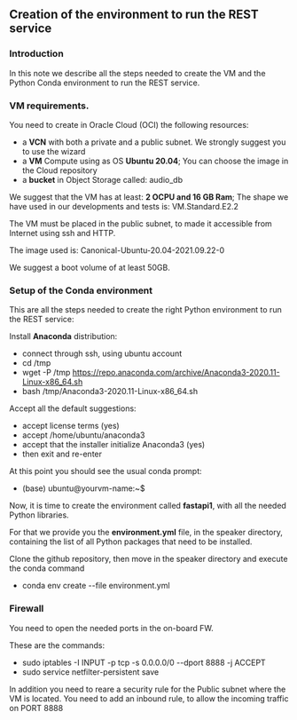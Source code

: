 ## Creation of the environment to run the REST service

### Introduction
In this note we describe all the steps needed to create the VM and the Python Conda environment to run the REST service.

### VM requirements.
You need to create in Oracle Cloud (OCI) the following resources:
* a **VCN** with both a private and a public subnet. We strongly suggest you to use the wizard
* a **VM** Compute using as OS **Ubuntu 20.04**; You can choose the image in the Cloud repository
* a **bucket** in Object Storage called: audio_db

We suggest that the VM has at least: **2 OCPU and 16 GB Ram**; The shape we have used in our developments and tests is: VM.Standard.E2.2

The VM must be placed in the public subnet, to made it accessible from Internet using ssh and HTTP.

The image used is: Canonical-Ubuntu-20.04-2021.09.22-0

We suggest a boot volume of at least 50GB.

### Setup of the Conda environment
This are all the steps needed to create the right Python environment to run the REST service:

Install **Anaconda** distribution:
* connect through ssh, using ubuntu account
* cd /tmp
* wget -P /tmp https://repo.anaconda.com/archive/Anaconda3-2020.11-Linux-x86_64.sh
* bash /tmp/Anaconda3-2020.11-Linux-x86_64.sh

Accept all the default suggestions:
* accept license terms (yes)
* accept /home/ubuntu/anaconda3
* accept that the installer initialize Anaconda3 (yes)
* then exit and re-enter

At this point you should see the usual conda prompt:
* (base) ubuntu@yourvm-name:~$ 

Now, it is time to create the environment called **fastapi1**, with all the needed Python libraries.

For that we provide you the **environment.yml** file, in the speaker directory, containing the list of all Python packages that need to be installed.

Clone the github repository, then move in the speaker directory and execute the conda command

* conda env create --file environment.yml

### Firewall
You need to open the needed ports in the on-board FW.

These are the commands:
* sudo iptables -I INPUT -p tcp -s 0.0.0.0/0 --dport 8888 -j ACCEPT
* sudo service netfilter-persistent save

In addition you need to reare a security rule for the Public subnet where the VM is located.
You need to add an inbound rule, to allow the incoming traffic on PORT 8888

